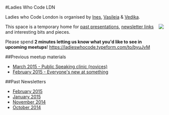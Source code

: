 #Ladies Who Code LDN

Ladies who Code London is organised by [Ines](https://twitter.com/iteles), [Vasileia](https://twitter.com/supervasi) & [Vedika](https://twitter.com/vedikad).

<img align="right" src="https://cloud.githubusercontent.com/assets/4185328/6340184/e5684e6c-bbb4-11e4-887f-912051d1e62d.png"/>This space is a temporary home for [past presentations](https://github.com/ladieswhocode/london#previous-meetup-materials), [newsletter links](https://github.com/ladieswhocode/london#past-newsletters) and interesting bits and pieces.

Please spend **2 minutes letting us know what you'd like to see in upcoming meetups**! https://ladieswhocode.typeform.com/to/byuJvM

##Previous meetup materials
+ [March 2015 - Public Speaking clinic (novices)](/meetups/2015-march)
+ [February 2015 - Everyone's new at something](/meetups/2015-february)


<a name="newsletters"></a>##Past Newsletters
+ [February 2015](eepurl.com/bephI5)
+ [January 2015](http://us8.campaign-archive1.com/?u=939690219063ec4c1d09ae5a4&id=09785dd668&e)
+ [November 2014](bit.ly/1wJgoSM)
+ [October 2014](http://us8.campaign-archive1.com/?u=939690219063ec4c1d09ae5a4&id=4eea554a13)

